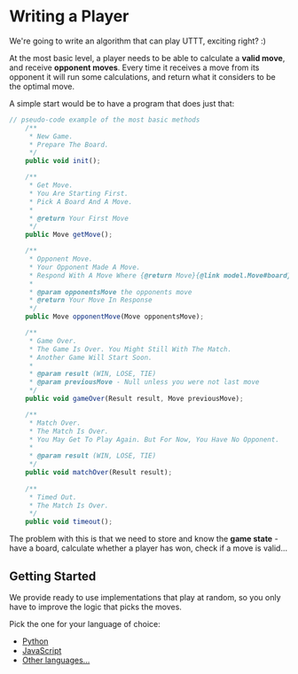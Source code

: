 # Writing a Player

We're going to write an algorithm that can play UTTT, exciting right? :)

At the most basic level, a player needs to be able to calculate a **valid move**, and receive **opponent moves**. Every time it receives a move from its opponent it will run some calculations, and return what it considers to be the optimal move.

A simple start would be to have a program that does just that:

```js
// pseudo-code example of the most basic methods
    /**
     * New Game.
     * Prepare The Board.
     */
    public void init();

    /**
     * Get Move.
     * You Are Starting First.
     * Pick A Board And A Move.
     *
     * @return Your First Move
     */
    public Move getMove();

    /**
     * Opponent Move.
     * Your Opponent Made A Move.
     * Respond With A Move Where {@return Move}{@link model.Move#board} Matches {@param opponentsMove}.{@link model.Move#board}
     *
     * @param opponentsMove the opponents move
     * @return Your Move In Response
     */
    public Move opponentMove(Move opponentsMove);

    /**
     * Game Over.
     * The Game Is Over. You Might Still With The Match.
     * Another Game Will Start Soon.
     *
     * @param result (WIN, LOSE, TIE)
     * @param previousMove - Null unless you were not last move
     */
    public void gameOver(Result result, Move previousMove);

    /**
     * Match Over.
     * The Match Is Over.
     * You May Get To Play Again. But For Now, You Have No Opponent.
     *
     * @param result (WIN, LOSE, TIE)
     */
    public void matchOver(Result result);
    
    /**
     * Timed Out.
     * The Match Is Over.
     */
    public void timeout();
```

The problem with this is that we need to store and know the **game state** - have a board, calculate whether a player has won, check if a move is valid...

## Getting Started

We provide ready to use implementations that play at random, so you only have to improve the logic that picks the moves.

Pick the one for your language of choice:

* [Python](./python.md)
* [JavaScript](./javascript.md)
* [Other languages...](./other_languages.md)
